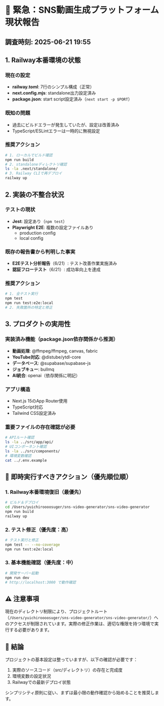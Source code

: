 # 🚨 緊急：SNS動画生成プラットフォーム現状報告

## 調査時刻: 2025-06-21 19:55

## 1. Railway本番環境の状態

### 現在の設定
- **railway.toml**: 7行のシンプル構成（正常）
- **next.config.mjs**: standalone出力設定済み
- **package.json**: start script設定済み（`next start -p $PORT`）

### 既知の問題
- 過去にビルドエラーが発生していたが、設定は改善済み
- TypeScript/ESLintエラーは一時的に無視設定

### 推奨アクション
```bash
# 1. ローカルでビルド確認
npm run build
# 2. standaloneディレクトリ確認
ls -la .next/standalone/
# 3. Railway CLIで再デプロイ
railway up
```

## 2. 実装の不整合状況

### テストの現状
- **Jest**: 設定あり（`npm test`）
- **Playwright E2E**: 複数の設定ファイルあり
  - production config
  - local config
  
### 既存の報告書から判明した事実
- **E2Eテスト分析報告**（6/21）: テスト改善作業実施済み
- **認証フローテスト**（6/21）: 成功率向上を達成

### 推奨アクション
```bash
# 1. 全テスト実行
npm test
npm run test:e2e:local
# 2. 失敗箇所の特定と修正
```

## 3. プロダクトの実用性

### 実装済み機能（package.json依存関係から推測）
- **動画処理**: @ffmpeg/ffmpeg, canvas, fabric
- **YouTube対応**: @distube/ytdl-core
- **データベース**: @supabase/supabase-js
- **ジョブキュー**: bullmq
- **AI統合**: openai（依存関係に明記）

### アプリ構造
- Next.js 15のApp Router使用
- TypeScript対応
- Tailwind CSS設定済み

### 重要ファイルの存在確認が必要
```bash
# APIルート確認
ls -la ../src/app/api/
# UIコンポーネント確認
ls -la ../src/components/
# 環境変数確認
cat ../.env.example
```

## 🎯 即時実行すべきアクション（優先順位順）

### 1. Railway本番環境復旧（最優先）
```bash
# ビルド＆デプロイ
cd /Users/yuichiroooosuger/sns-video-generator/sns-video-generator
npm run build
railway up
```

### 2. テスト修正（優先度：高）
```bash
# テスト実行と修正
npm test -- --no-coverage
npm run test:e2e:local
```

### 3. 基本機能確認（優先度：中）
```bash
# 開発サーバー起動
npm run dev
# http://localhost:3000 で動作確認
```

## ⚠️ 注意事項

現在のディレクトリ制限により、プロジェクトルート（`/Users/yuichiroooosuger/sns-video-generator/sns-video-generator/`）へのアクセスが制限されています。実際の修正作業は、適切な権限を持つ環境で実行する必要があります。

## 📝 結論

プロジェクトの基本設定は整っていますが、以下の確認が必要です：
1. 実際のソースコード（src/ディレクトリ）の存在と完成度
2. 環境変数の設定状況
3. Railwayでの最新デプロイ状態

シンプリシティ原則に従い、まずは最小限の動作確認から始めることを推奨します。
